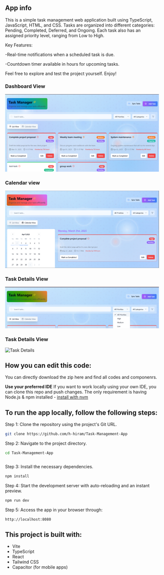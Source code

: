 ## App info
This is a simple task management web application built using TypeScript, JavaScript, HTML, and CSS.
Tasks are organized into different categories: Pending, Completed, Deferred, and Ongoing. Each task also has an assigned priority level, ranging from Low to High.

Key Features:

-Real-time notifications when a scheduled task is due.

-Countdown timer available in hours for upcoming tasks.

Feel free to explore and test the project yourself. Enjoy!
### Dashboard View
![Dashboard](./assets/dashboard.png)

### Calendar view
![Task Details](./assets/calendarview.png)

### Task Details View
![Task Details](./assets/priorities.png)

### Task Details View
![Task Details](./assets/.png)

## How you can edit this code:
You can directly download the zip here and find all codes and componenrs.

**Use your preferred IDE**
If you want to work locally using your own IDE, you can clone this repo and push changes.
The only requirement is having Node.js & npm installed - [install with nvm](https://github.com/nvm-sh/nvm#installing-and-updating)

## To run the app locally, follow the following steps:

Step 1: Clone the repository using the project's Git URL.

```bash
git clone https://github.com/h-hiram/Task-Management-App
```

Step 2: Navigate to the project directory.
```bash
cd Task-Management-App
```
```bashcd Task-Management-App
```

Step 3: Install the necessary dependencies.

```bash 
npm install
```

Step 4: Start the development server with auto-reloading and an instant preview.

```bash
npm run dev
```

Step 5: Access the app in your browser through:

```bash
http://localhost:8080
```

## This project is built with:

- Vite
- TypeScript
- React
- Tailwind CSS
- Capacitor (for mobile apps)


